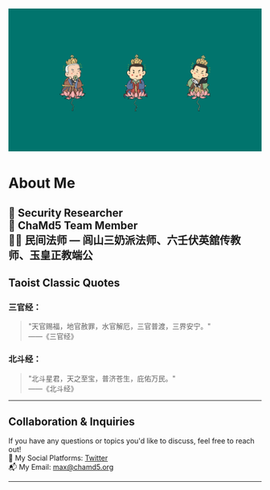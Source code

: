 # ![Header Image](./TU.jpg)

# About Me  

🏮 **Security Researcher**  
🏯 **ChaMd5** Team Member  
🧘‍♂️ **民间法师** — **闾山三奶派法师**、**六壬伏英舘传教师**、**玉皇正教端公**
---

## Taoist Classic Quotes  

### 三官经：

> "天官赐福，地官赦罪，水官解厄，三官普渡，三界安宁。"  
> ——《三官经》  

### 北斗经： 

> "北斗星君，天之至宝，普济苍生，庇佑万民。"  
> ——《北斗经》  

---

## Collaboration & Inquiries  

If you have any questions or topics you'd like to discuss, feel free to reach out!  
🔗 My Social Platforms: [Twitter](https://twitter.com/MaxBaiSecurity)  
📬 My Email: [max@chamd5.org](mailto:max@chamd5.org)  

---
